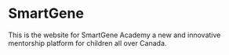 # SmartGene
This is the website for SmartGene Academy a new and innovative mentorship platform for children all over Canada.
